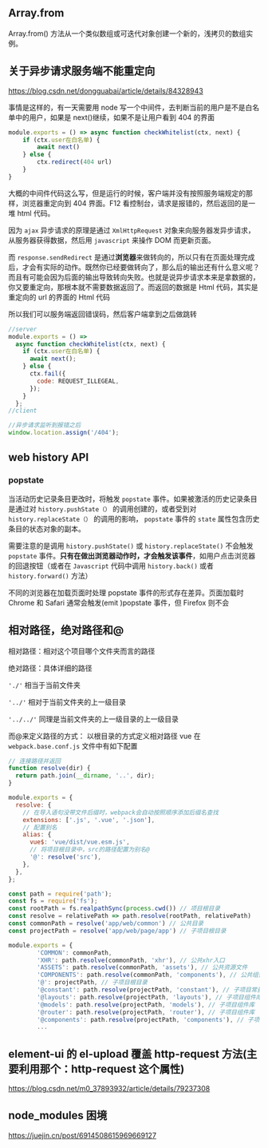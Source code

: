 ## Array.from

Array.from() 方法从一个类似数组或可迭代对象创建一个新的，浅拷贝的数组实例。

## 关于异步请求服务端不能重定向

https://blog.csdn.net/dongguabai/article/details/84328943

事情是这样的，有一天需要用 node 写一个中间件，去判断当前的用户是不是白名单中的用户，如果是 next()继续，如果不是让用户看到 404 的界面

```js
module.exports = () => async function checkWhitelist(ctx, next) {
    if (ctx.user在白名单) {
        await next()
    } else {
        ctx.redirect(404 url)
    }
}
```

大概的中间件代码这么写，但是运行的时候，客户端并没有按照服务端规定的那样，浏览器重定向到 404 界面。F12 看控制台，请求是报错的，然后返回的是一堆 html 代码。

因为 `ajax` 异步请求的原理是通过 `XmlHttpRequest` 对象来向服务器发异步请求，从服务器获得数据，然后用 `javascript` 来操作 DOM 而更新页面。

而 `response.sendRedirect` 是通过**浏览器**来做转向的，所以只有在页面处理完成后，才会有实际的动作。既然你已经要做转向了，那么后的输出还有什么意义呢？而且有可能会因为后面的输出导致转向失败。也就是说异步请求本来是拿数据的，你又要重定向，那根本就不需要数据返回了。而返回的数据是 Html 代码，其实是重定向的 url 的界面的 Html 代码

所以我们可以服务端返回错误码，然后客户端拿到之后做跳转

```js
//server
module.exports = () =>
  async function checkWhitelist(ctx, next) {
    if (ctx.user在白名单) {
      await next();
    } else {
      ctx.fail({
        code: REQUEST_ILLEGEAL,
      });
    }
  };
//client

//异步请求监听到报错之后
window.location.assign('/404');
```

## web history API

### popstate

当活动历史记录条目更改时，将触发 `popstate` 事件。如果被激活的历史记录条目是通过对 `history.pushState（）` 的调用创建的，或者受到对 `history.replaceState（）` 的调用的影响， `popstate` 事件的 `state` 属性包含历史条目的状态对象的副本。

需要注意的是调用 `history.pushState()` 或 `history.replaceState()` 不会触发 `popstate` 事件。**只有在做出浏览器动作时，才会触发该事件**，如用户点击浏览器的回退按钮（或者在 `Javascript` 代码中调用 `history.back()` 或者 `history.forward()` 方法）

不同的浏览器在加载页面时处理 popstate 事件的形式存在差异。页面加载时 Chrome 和 Safari 通常会触发(emit )popstate 事件，但 Firefox 则不会

## 相对路径，绝对路径和@

相对路径：相对这个项目哪个文件夹而言的路径

绝对路径：具体详细的路径

`'./'` 相当于当前文件夹

`'../'` 相对于当前文件夹的上一级目录

`'../../'` 同理是当前文件夹的上一级目录的上一级目录

而@来定义路径的方式：
以根目录的方式定义相对路径
vue 在 `webpack.base.conf.js` 文件中有如下配置

```js
// 连接路径并返回
function resolve(dir) {
  return path.join(__dirname, '..', dir);
}

module.exports = {
  resolve: {
    // 在导入语句没带文件后缀时，webpack会自动按照顺序添加后缀名查找
    extensions: ['.js', '.vue', '.json'],
    // 配置别名
    alias: {
      vue$: 'vue/dist/vue.esm.js',
      // 将项目根目录中，src的路径配置为别名@
      '@': resolve('src'),
    },
  },
};
```

```js
const path = require('path');
const fs = require('fs');
const rootPath = fs.realpathSync(process.cwd()) // 项目根目录
const resolve = relativePath => path.resolve(rootPath, relativePath)
const commonPath = resolve('app/web/common') // 公共目录
const projectPath = resolve('app/web/page/app') // 子项目根目录

module.exports = {
        'COMMON': commonPath,
        'XHR': path.resolve(commonPath, 'xhr'), // 公共xhr入口
        'ASSETS': path.resolve(commonPath, 'assets'), // 公共资源文件
        'COMPONENTS': path.resolve(commonPath, 'components'), // 公共组件库
        '@': projectPath, // 子项目根目录
        '@constant': path.resolve(projectPath, 'constant'), // 子项目常量
        '@layouts': path.resolve(projectPath, 'layouts'), // 子项目组件库
        '@models': path.resolve(projectPath, 'models'), // 子项目组件库
        '@router': path.resolve(projectPath, 'router'), // 子项目组件库
        '@components': path.resolve(projectPath, 'components'), // 子项目组件库
        ...
```

## element-ui 的 el-upload 覆盖 http-request 方法(主要利用那个：http-request 这个属性)

https://blog.csdn.net/m0_37893932/article/details/79237308

## node_modules 困境

https://juejin.cn/post/6914508615969669127
